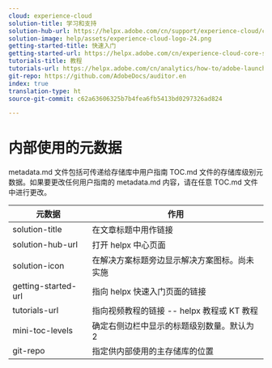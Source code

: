 ```yaml
---
cloud: experience-cloud
solution-title: 学习和支持
solution-hub-url: https://helpx.adobe.com/cn/support/experience-cloud/core-services.html
solution-image: help/assets/experience-cloud-logo-24.png
getting-started-title: 快速入门
getting-started-url: https://helpx.adobe.com/cn/experience-cloud-core-services/get-started.html
tutorials-title: 教程
tutorials-url: https://helpx.adobe.com/cn/analytics/how-to/adobe-launch-publishing-process.html
git-repo: https://github.com/AdobeDocs/auditor.en
index: true
translation-type: ht
source-git-commit: c62a63606325b7b4fea6fb5413bd0297326ad824

---
```



# 内部使用的元数据

metadata.md 文件包括可传递给存储库中用户指南 TOC.md 文件的存储库级别元数据。如果要更改任何用户指南的 metadata.md 内容，请在任意 TOC.md 文件中进行更改。

| 元数据 | 作用 |
|--- |--- |
| solution-title | 在文章标题中用作链接 |
| solution-hub-url | 打开 helpx 中心页面 |
| solution-icon | 在解决方案标题旁边显示解决方案图标。尚未实施 |
| getting-started-url | 指向 helpx 快速入门页面的链接 |
| tutorials-url | 指向视频教程的链接 -- helpx 教程或 KT 教程 |
| mini-toc-levels | 确定右侧边栏中显示的标题级别数量。默认为 2 |
| git-repo | 指定供内部使用的主存储库的位置 |
